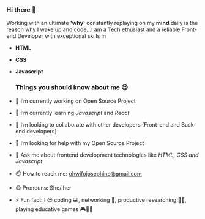 ### Hi there 👋

Working with an ultimate **'why'** constantly replaying on my **mind** daily  is the reason why I wake up and code...I am a Tech ethusiast and a reliable Front-end Developer with exceptional skills in

- **HTML**
- **CSS**
- **Javascript**

  ### Things you should know about me 😍

- 🔭 I’m currently working on Open Source Project
- 🌱 I’m currently learning *Javascript* and *React*
- 👯 I’m looking to collaborate with other developers (Front-end and Back-end developers)
- 🤔 I’m looking for help with my Open Source Project
- 💬 Ask me about frontend development technologies like *HTML, CSS and Javascript*
- 📫 How to reach me: ohwifojosephine@gmail.com
- 😄 Pronouns: She/ her
- ⚡ Fun fact: I 😍 coding 💻, networking 🤝, productive researching 🔎🔎, playing educative games 🎮🎯🎲

<!--
**Josephine-2991/Josephine-2991** is a ✨ _special_ ✨ repository because its `README.md` (this file) appears on your GitHub profile.

Here are some ideas to get you started:

- 🔭 I’m currently working on ...
- 🌱 I’m currently learning ...
- 👯 I’m looking to collaborate on ...
- 🤔 I’m looking for help with ...
- 💬 Ask me about ...
- 📫 How to reach me: ...
- 😄 Pronouns: ...
- ⚡ Fun fact: ...
-->
